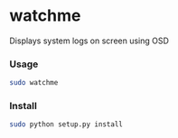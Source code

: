 watchme
=======

Displays system logs on screen using OSD

### Usage

```bash
sudo watchme
```

### Install

```bash
sudo python setup.py install
```

